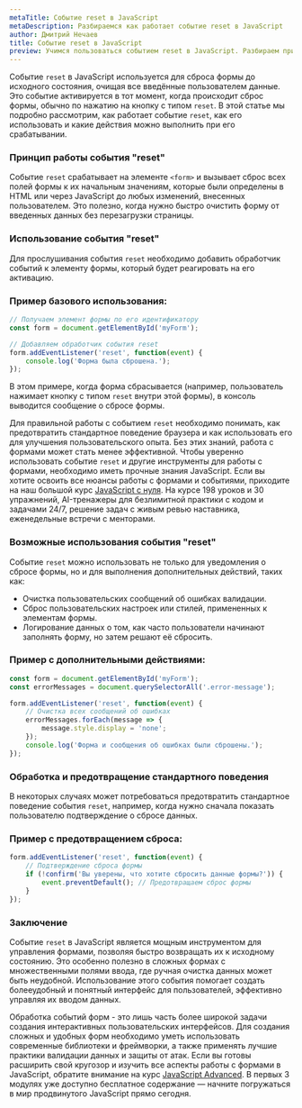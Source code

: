 ```yaml
---
metaTitle: Событие reset в JavaScript
metaDescription: Разбираемся как работает событие reset в JavaScript
author: Дмитрий Нечаев
title: Событие reset в JavaScript
preview: Учимся пользоваться событием reset в JavaScript. Разбираем примеры использования
---
```


Событие `reset` в JavaScript используется для сброса формы до исходного состояния, очищая все введённые пользователем данные. Это событие активируется в тот момент, когда происходит сброс формы, обычно по нажатию на кнопку с типом `reset`. В этой статье мы подробно рассмотрим, как работает событие `reset`, как его использовать и какие действия можно выполнить при его срабатывании.

### Принцип работы события "reset"

Событие `reset` срабатывает на элементе `<form>` и вызывает сброс всех полей формы к их начальным значениям, которые были определены в HTML или через JavaScript до любых изменений, внесенных пользователем. Это полезно, когда нужно быстро очистить форму от введенных данных без перезагрузки страницы.

### Использование события "reset"

Для прослушивания события `reset` необходимо добавить обработчик событий к элементу формы, который будет реагировать на его активацию.

### Пример базового использования:

```jsx
// Получаем элемент формы по его идентификатору
const form = document.getElementById('myForm');

// Добавляем обработчик события reset
form.addEventListener('reset', function(event) {
    console.log('Форма была сброшена.');
});

```

В этом примере, когда форма сбрасывается (например, пользователь нажимает кнопку с типом `reset` внутри этой формы), в консоль выводится сообщение о сбросе формы.

Для правильной работы с событием `reset` необходимо понимать, как предотвратить стандартное поведение браузера и как использовать его для улучшения пользовательского опыта.  Без этих знаний, работа с формами может стать менее эффективной. Чтобы уверенно использовать событие `reset` и другие инструменты для работы с формами, необходимо иметь прочные знания JavaScript. Если вы хотите освоить все нюансы работы с формами и событиями, приходите на наш большой курс [JavaScript с нуля](https://purpleschool.ru/course/javascript-basics?utm_source=knowledgebase&utm_medium=text&utm_campaign=sobytie-reset-v-javascript). На курсе 198 уроков и 30 упражнений, AI-тренажеры для безлимитной практики с кодом и задачами 24/7, решение задач с живым ревью наставника, еженедельные встречи с менторами.

### Возможные использования события "reset"

Событие `reset` можно использовать не только для уведомления о сбросе формы, но и для выполнения дополнительных действий, таких как:

- Очистка пользовательских сообщений об ошибках валидации.
- Сброс пользовательских настроек или стилей, примененных к элементам формы.
- Логирование данных о том, как часто пользователи начинают заполнять форму, но затем решают её сбросить.

### Пример с дополнительными действиями:

```jsx
const form = document.getElementById('myForm');
const errorMessages = document.querySelectorAll('.error-message');

form.addEventListener('reset', function(event) {
    // Очистка всех сообщений об ошибках
    errorMessages.forEach(message => {
        message.style.display = 'none';
    });
    console.log('Форма и сообщения об ошибках были сброшены.');
});

```

### Обработка и предотвращение стандартного поведения

В некоторых случаях может потребоваться предотвратить стандартное поведение события `reset`, например, когда нужно сначала показать пользователю подтверждение о сбросе данных.

### Пример с предотвращением сброса:

```jsx
form.addEventListener('reset', function(event) {
    // Подтверждение сброса формы
    if (!confirm('Вы уверены, что хотите сбросить данные формы?')) {
        event.preventDefault(); // Предотвращаем сброс формы
    }
});

```

### Заключение

Событие `reset` в JavaScript является мощным инструментом для управления формами, позволяя быстро возвращать их к исходному состоянию. Это особенно полезно в сложных формах с множественными полями ввода, где ручная очистка данных может быть неудобной. Использование этого события помогает создать болееудобный и понятный интерфейс для пользователей, эффективно управляя их вводом данных.

Обработка событий форм - это лишь часть более широкой задачи создания интерактивных пользовательских интерфейсов. Для создания сложных и удобных форм необходимо уметь использовать современные библиотеки и фреймворки, а также применять лучшие практики валидации данных и защиты от атак. Если вы готовы расширить свой кругозор и изучить все аспекты работы с формами в JavaScript, обратите внимание на курс [JavaScript Advanced](https://purpleschool.ru/course/javascript-advanced?utm_source=knowledgebase&utm_medium=text&utm_campaign=sobytie-reset-v-javascript). В первых 3 модулях уже доступно бесплатное содержание — начните погружаться в мир продвинутого JavaScript прямо сегодня.
